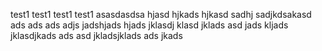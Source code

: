 test1 test1 test1 test1
asasdasdsa hjasd hjkads hjkasd
sadhj sadjkdsakasd 
ads 
ads 
ads 
adjs jadshjads hjads jklasdj klasd jklads 
asd jads kljads jklasdjkads 
ads asd jkladsjklads ads jkads 
